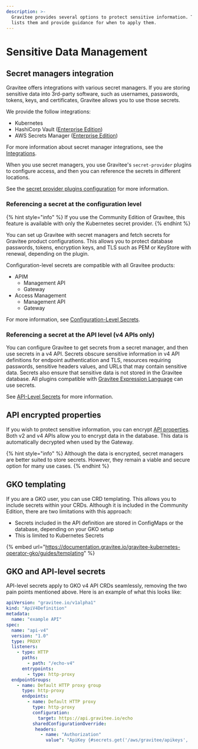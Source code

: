 ```yaml
---
description: >-
  Gravitee provides several options to protect sensitive information. This page
  lists them and provide guidance for when to apply them.
---
```


# Sensitive Data Management

## Secret managers integration

Gravitee offers integrations with various secret managers. If you are storing sensitive data into 3rd-party software, such as usernames, passwords, tokens, keys, and certificates, Gravitee allows you to use those secrets.&#x20;

We provide the follow integrations:&#x20;

* Kubernetes&#x20;
* HashiCorp Vault ([Enterprise Edition](../../overview/enterprise-edition.md))
* AWS Secrets Manager ([Enterprise Edition](../../overview/enterprise-edition.md))

For more information about secret manager integrations, see the [Integrations](../../getting-started/integrations.md).

When you use secret managers, you use Gravitee's `secret-provider` plugins to configure access, and then you can reference the secrets in different locations.&#x20;

See the [secret provider plugins configuration](secret-provider-plugins-configuration.md) for more information.

### Referencing a secret at the configuration level

{% hint style="info" %}
If you use the Community Edition of Gravitee, this feature is available with only the Kubernetes secret provider.
{% endhint %}

You can set up Gravitee with secret managers and fetch secrets for Gravitee product configurations. This allows you to protect database passwords, tokens, encryption keys, and TLS such as PEM or KeyStore with renewal, depending on the plugin.

Configuration-level secrets are compatible with all Gravitee products:&#x20;

* APIM&#x20;
  * Management API
  * Gateway
* Access Management
  * Management API
  * Gateway

For more information, see [Configuration-Level Secrets](configuration-level-secrets.md).

### Referencing a secret at the API level (v4 APIs only)

You can configure Gravitee to get secrets from a secret manager, and then use secrets in a v4 API. Secrets obscure sensitive information in v4 API definitions for endpoint authentication and TLS, resources requiring passwords, sensitive headers values, and URLs that may contain sensitive data. Secrets also ensure that sensitive data is not stored in the Gravitee database. All plugins compatible with [Gravitee Expression Language](../../getting-started/gravitee-expression-language.md) can use secrets.

See [API-Level Secrets](../../configure-v4-apis/api-level-secrets.md) for more information.

## API encrypted properties&#x20;

If you wish to protect sensitive information, you can encrypt [API properties](../../policies/v4-api-policy-studio.md#api-properties). Both v2 and v4 APIs allow you to encrypt data in the database. This data is automatically decrypted when used by the Gateway.&#x20;

{% hint style="info" %}
Although the data is encrypted, secret managers are better suited to store secrets. However, they remain a viable and secure option for many use cases.
{% endhint %}

## GKO templating

If you are a GKO user, you can use CRD templating. This allows you to include secrets within your CRDs. Although it is included in the Community Edition, there are two limitations with this approach:

* Secrets included in the API definition are stored in ConfigMaps or the database, depending on your GKO setup
* This is limited to Kubernetes Secrets

{% embed url="https://documentation.gravitee.io/gravitee-kubernetes-operator-gko/guides/templating" %}

## GKO and API-level secrets

API-level secrets apply to GKO v4 API CRDs seamlessly, removing the two pain points mentioned above. Here is an example of what this looks like:

```yaml
apiVersion: "gravitee.io/v1alpha1"
kind: "ApiV4Definition"
metadata:
  name: "example API"
spec:
  name: "api-v4"
  version: "1.0"
  type: PROXY
  listeners:
    - type: HTTP
      paths:
        - path: "/echo-v4"
      entrypoints:
        - type: http-proxy
  endpointGroups:
    - name: Default HTTP proxy group
      type: http-proxy
      endpoints:
        - name: Default HTTP proxy
          type: http-proxy
          configuration:
            target: https://api.gravitee.io/echo
          sharedConfigurationOverride:
           headers:
             - name: "Authorization"
               value": "ApiKey {#secrets.get('/aws/gravitee/apikeys', 'echo')}"
```
